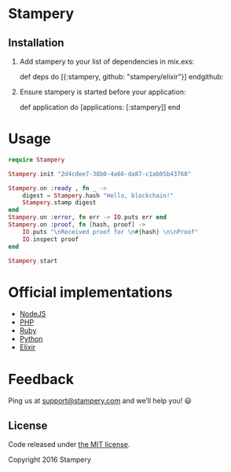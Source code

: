 # Stampery

## Installation

  1. Add stampery to your list of dependencies in mix.exs:

        def deps do
          [{:stampery, github: "stampery/elixir"}]
        endgithub:

  2. Ensure stampery is started before your application:

        def application do
          [applications: [:stampery]]
        end


# Usage

```elixir
require Stampery

Stampery.init "2d4cdee7-38b0-4a66-da87-c1ab05b43768"

Stampery.on :ready , fn _ ->
    digest = Stampery.hash "Hello, blockchain!"
    Stampery.stamp digest
end
Stampery.on :error, fn err -> IO.puts err end
Stampery.on :proof, fn [hash, proof] ->
    IO.puts "\nReceived proof for \n#{hash} \n\nProof"
    IO.inspect proof
end

Stampery.start

```


# Official implementations
- [NodeJS](https://github.com/stampery/node)
- [PHP](https://github.com/stampery/php)
- [Ruby](https://github.com/stampery/ruby)
- [Python](https://github.com/stampery/python)
- [Elixir](https://github.com/stampery/elixir)

# Feedback

Ping us at support@stampery.com and we’ll help you! 😃


## License

Code released under
[the MIT license](https://github.com/stampery/js/blob/master/LICENSE).

Copyright 2016 Stampery

